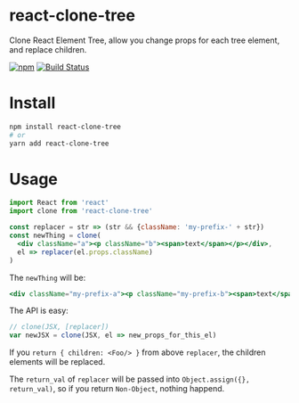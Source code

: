 # react-clone-tree
Clone React Element Tree, allow you change props for each tree element, and replace children.

[![npm](https://img.shields.io/npm/v/react-clone-tree.svg "Version")](https://www.npmjs.com/package/react-clone-tree)
[![Build Status](https://travis-ci.org/futurist/react-clone-tree.svg?branch=master)](https://travis-ci.org/futurist/react-clone-tree)


# Install

```sh
npm install react-clone-tree
# or
yarn add react-clone-tree
```

# Usage

```jsx
import React from 'react'
import clone from 'react-clone-tree'

const replacer = str => (str && {className: 'my-prefix-' + str})
const newThing = clone(
  <div className="a"><p className="b"><span>text</span></p></div>,
  el => replacer(el.props.className)
)
```

The `newThing` will be:

```jsx
<div className="my-prefix-a"><p className="my-prefix-b"><span>text</span></p></div>
```

The API is easy:

```js
// clone(JSX, [replacer])
var newJSX = clone(JSX, el => new_props_for_this_el)
```

If you `return { children: <Foo/> }` from above `replacer`, the children elements will be replaced.

The `return_val` of `replacer` will be passed into `Object.assign({}, return_val)`, so if you return `Non-Object`, nothing happend.

